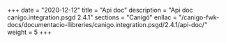 +++
date        = "2020-12-12"
title       = "Api doc"
description = "Api doc canigo.integration.psgd 2.4.1"
sections    = "Canigó"
enllac		= "/canigo-fwk-docs/documentacio-llibreries/canigo.integration.psgd/2.4.1/api-doc/"
weight		= 5
+++
